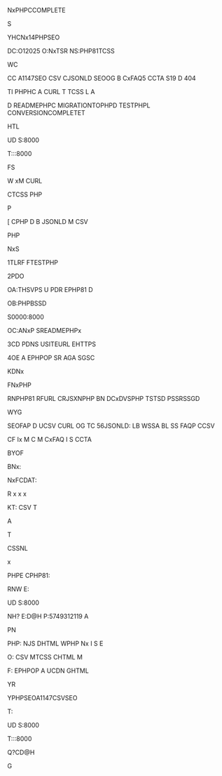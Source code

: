 NxPHPCCOMPLETE

S

YHCNx14PHPSEO

DC:O12025
O:NxTSR
NS:PHP81TCSS



WC

CC
A1147SEO
CSV
CJSONLD
SEOOG
B
CxFAQ5
CCTA
S19
D
404

TI
PHPHC
A
CURL
T
TCSS
L
A

D
READMEPHPC
MIGRATIONTOPHPD
TESTPHPL
CONVERSIONCOMPLETET



HTL


UD
S:8000


T:::8000



FS



W
xM
CURL

CTCSS
PHP

P


[
CPHP
D
B
JSONLD
M
CSV


PHP




NxS

1TLRF
FTESTPHP

2PDO

OA:THSVPS
U
PDR
EPHP81
D

OB:PHPBSSD

S0000:8000


OC:ANxP
SREADMEPHPx

3CD
PDNS
USITEURL
EHTTPS

4OE
A
EPHPOP
SR
AGA
SGSC



KDNx

FNxPHP

RNPHP81
RFURL
CRJSXNPHP
BN
DCxDVSPHP
TSTSD
PSSRSSGD



WYG

SEOFAP
D
UCSV
CURL
OG
TC
56JSONLD:
LB
WSSA
BL
SS
FAQP
CCSV

CF
Ix
M
C
M
CxFAQ
I
S
CCTA



BYOF

BNx:

NxFCDAT:

R
x
x
x


KT:
CSV
T


A






T

CSSNL

x


PHPE
CPHP81:




RNW
E:

UD
S:8000


NH?
E:D@H
P:5749312119
A



PN

PHP:
NJS
DHTML
WPHP
Nx
I
S
E

O:
CSV
MTCSS
CHTML
M

F:
EPHPOP
A
UCDN
GHTML



YR

YPHPSEOA1147CSVSEO

T:

UD
S:8000


T:::8000



Q?CD@H

G













